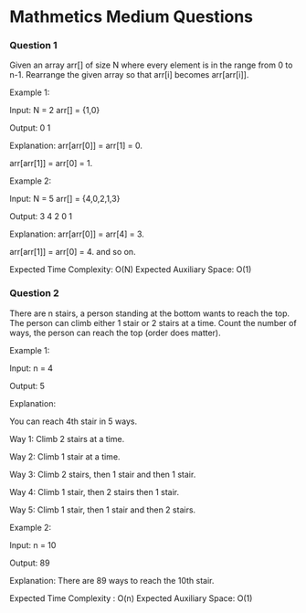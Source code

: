 
# Mathmetics Medium Questions



### Question 1
Given an array arr[] of size N where every element is in the range from 0 to n-1. Rearrange the given array so that arr[i] becomes arr[arr[i]].

 

Example 1:

Input:
N = 2
arr[] = {1,0}

Output: 0 1

Explanation: 
arr[arr[0]] = arr[1] = 0.

arr[arr[1]] = arr[0] = 1.
 

Example 2:

Input:
N = 5
arr[] = {4,0,2,1,3}

Output: 3 4 2 0 1

Explanation: 
arr[arr[0]] = arr[4] = 3.

arr[arr[1]] = arr[0] = 4.
and so on.

Expected Time Complexity: O(N)
Expected Auxiliary Space: O(1)


### Question 2
There are n stairs, a person standing at the bottom wants to reach the top. The person can climb either 1 stair or 2 stairs at a time. Count the number of ways, the person can reach the top (order does matter).

Example 1:

Input:
n = 4

Output: 5

Explanation:

You can reach 4th stair in 5 ways. 

Way 1: Climb 2 stairs at a time. 

Way 2: Climb 1 stair at a time.

Way 3: Climb 2 stairs, then 1 stair
and then 1 stair.

Way 4: Climb 1 stair, then 2 stairs
then 1 stair.

Way 5: Climb 1 stair, then 1 stair and
then 2 stairs.

Example 2:

Input:
n = 10

Output: 89 

Explanation: 
There are 89 ways to reach the 10th stair.

Expected Time Complexity : O(n)
Expected Auxiliary Space: O(1)
